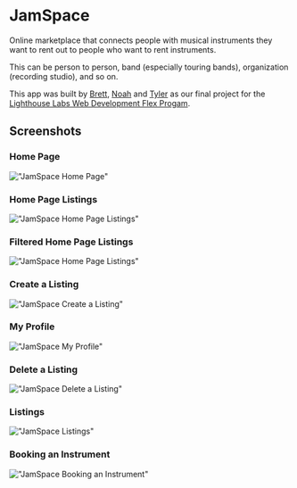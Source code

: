 # JamSpace

Online marketplace that connects people with musical instruments they want to rent out to people who want to rent instruments.

This can be person to person, band (especially touring bands), organization (recording studio), and so on.

This app was built by [Brett](https://github.com/bbjarvis), [Noah](https://github.com/NoahThomlison) and [Tyler](https://github.com/TylerJEShelton) as our final project for the [Lighthouse Labs Web Development Flex Progam](https://www.lighthouselabs.ca/en/web-development-flex-program).

## Screenshots

### Home Page

!["JamSpace Home Page"](https://github.com/TylerJEShelton/JamSpace/blob/master/screenshots/Home.png?raw=true)

### Home Page Listings

!["JamSpace Home Page Listings"](https://github.com/TylerJEShelton/JamSpace/blob/master/screenshots/Home_Screen_Carousel.png?raw=true)

### Filtered Home Page Listings

!["JamSpace Home Page Listings"](https://github.com/TylerJEShelton/JamSpace/blob/master/screenshots/Filtered_Home_Screen_Carousel.png?raw=true)

### Create a Listing

!["JamSpace Create a Listing"](https://github.com/TylerJEShelton/JamSpace/blob/master/screenshots/Create_a_Listing.png?raw=true)

### My Profile

!["JamSpace My Profile"](https://github.com/TylerJEShelton/JamSpace/blob/master/screenshots/My_Profile.png?raw=true)

### Delete a Listing

!["JamSpace Delete a Listing"](https://github.com/TylerJEShelton/JamSpace/blob/master/screenshots/Delete_a_Listing.png?raw=true)

### Listings

!["JamSpace Listings"](https://github.com/TylerJEShelton/JamSpace/blob/master/screenshots/Listings.png?raw=true)

### Booking an Instrument

!["JamSpace Booking an Instrument"](https://github.com/TylerJEShelton/JamSpace/blob/master/screenshots/Booking_an_Instrument.png?raw=true)
